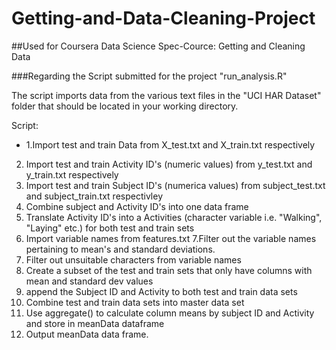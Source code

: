 # Getting-and-Data-Cleaning-Project
##Used for Coursera Data Science Spec-Cource: Getting and Cleaning Data

###Regarding the Script submitted for the project "run_analysis.R"

The script imports data from the various text files in the "UCI HAR Dataset" folder that should be located in your working directory.

Script:
* 1.Import test and train Data from X_test.txt and X_train.txt respectively
2. Import test and train Activity ID's (numeric values) from y_test.txt and y_train.txt respectively
3. Import test and train Subject ID's (numerica values) from subject_test.txt and subject_train.txt respectivley
4. Combine subject and Activity ID's into one data frame
5. Translate Activity ID's into a Activities (character variable i.e. "Walking", "Laying" etc.) for both test and train sets
6. Import variable names from features.txt
7.Filter out the variable names pertaining to mean's and standard deviations.
8. Filter out unsuitable characters from variable names
9. Create a subset of the test and train sets that only have columns with mean and standard dev values
10. append the Subject ID and Activity to both test and train data sets
11. Combine test and train data sets into master data set
12. Use aggregate() to calculate column means by subject ID and Activity and store in meanData dataframe
13. Output meanData data frame.
